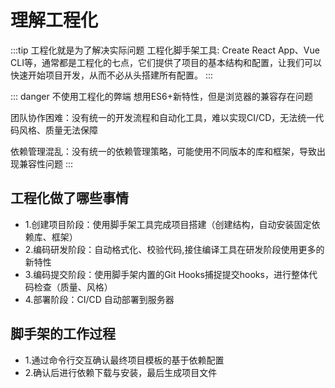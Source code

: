 # 理解工程化

:::tip 工程化就是为了解决实际问题
工程化脚手架工具: Create React App、Vue CLI等，通常都是工程化的七点，它们提供了项目的基本结构和配置，让我们可以快速开始项目开发，从而不必从头搭建所有配置。
:::

::: danger 不使用工程化的弊端
想用ES6+新特性，但是浏览器的兼容存在问题

团队协作困难：没有统一的开发流程和自动化工具，难以实现CI/CD，无法统一代码风格、质量无法保障

依赖管理混乱：没有统一的依赖管理策略，可能使用不同版本的库和框架，导致出现兼容性问题
:::


## 工程化做了哪些事情
- 1.创建项目阶段：使用脚手架工具完成项目搭建（创建结构，自动安装固定依赖库、框架）
- 2.编码研发阶段：自动格式化、校验代码,接住编译工具在研发阶段使用更多的新特性
- 3.编码提交阶段：使用脚手架内置的Git Hooks捕捉提交hooks，进行整体代码检查（质量、风格）
- 4.部署阶段：CI/CD 自动部署到服务器

## 脚手架的工作过程
- 1.通过命令行交互确认最终项目模板的基于依赖配置
- 2.确认后进行依赖下载与安装，最后生成项目文件